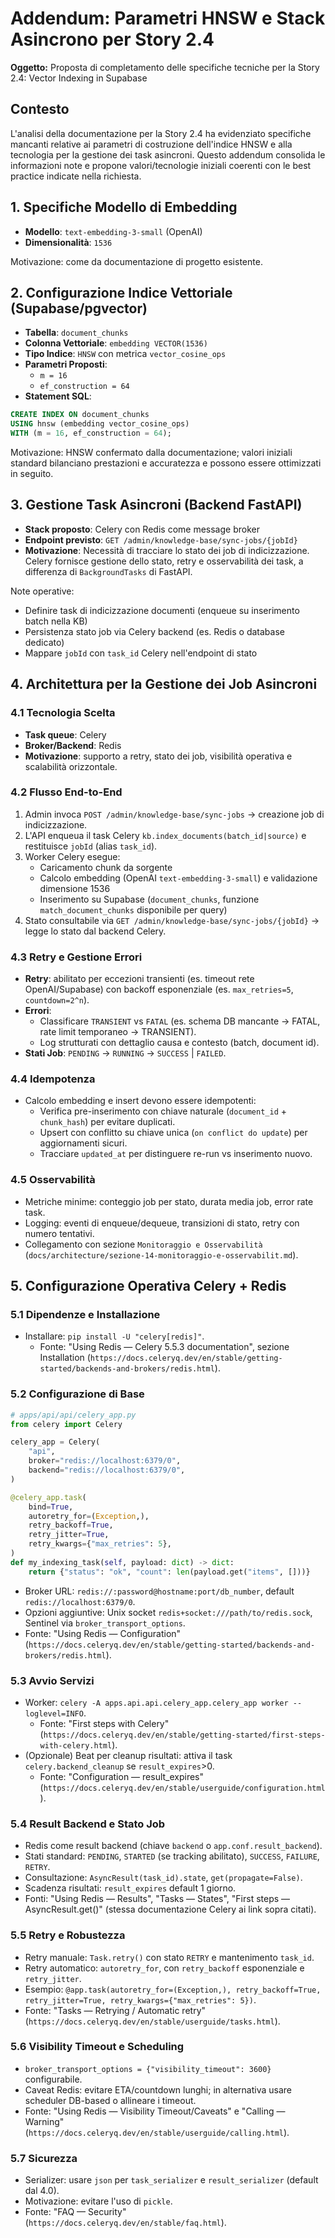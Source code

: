 # Addendum: Parametri HNSW e Stack Asincrono per Story 2.4

**Oggetto:** Proposta di completamento delle specifiche tecniche per la Story 2.4: Vector Indexing in Supabase

## Contesto

L'analisi della documentazione per la Story 2.4 ha evidenziato specifiche mancanti relative ai parametri di costruzione dell'indice HNSW e alla tecnologia per la gestione dei task asincroni. Questo addendum consolida le informazioni note e propone valori/tecnologie iniziali coerenti con le best practice indicate nella richiesta.
## 1. Specifiche Modello di Embedding

- **Modello**: `text-embedding-3-small` (OpenAI)
- **Dimensionalità**: `1536`

Motivazione: come da documentazione di progetto esistente.
## 2. Configurazione Indice Vettoriale (Supabase/pgvector)

- **Tabella**: `document_chunks`
- **Colonna Vettoriale**: `embedding VECTOR(1536)`
- **Tipo Indice**: `HNSW` con metrica `vector_cosine_ops`
- **Parametri Proposti**:
  - `m = 16`
  - `ef_construction = 64`
- **Statement SQL**:
```sql
CREATE INDEX ON document_chunks
USING hnsw (embedding vector_cosine_ops)
WITH (m = 16, ef_construction = 64);
```

Motivazione: HNSW confermato dalla documentazione; valori iniziali standard bilanciano prestazioni e accuratezza e possono essere ottimizzati in seguito.
## 3. Gestione Task Asincroni (Backend FastAPI)

- **Stack proposto**: Celery con Redis come message broker
- **Endpoint previsto**: `GET /admin/knowledge-base/sync-jobs/{jobId}`
- **Motivazione**: Necessità di tracciare lo stato dei job di indicizzazione. Celery fornisce gestione dello stato, retry e osservabilità dei task, a differenza di `BackgroundTasks` di FastAPI.

Note operative:
- Definire task di indicizzazione documenti (enqueue su inserimento batch nella KB)
- Persistenza stato job via Celery backend (es. Redis o database dedicato)
- Mappare `jobId` con `task_id` Celery nell'endpoint di stato

## 4. Architettura per la Gestione dei Job Asincroni

### 4.1 Tecnologia Scelta
- **Task queue**: Celery
- **Broker/Backend**: Redis
- **Motivazione**: supporto a retry, stato dei job, visibilità operativa e scalabilità orizzontale.

### 4.2 Flusso End-to-End
1. Admin invoca `POST /admin/knowledge-base/sync-jobs` → creazione job di indicizzazione.
2. L'API enqueua il task Celery `kb.index_documents(batch_id|source)` e restituisce `jobId` (alias `task_id`).
3. Worker Celery esegue:
   - Caricamento chunk da sorgente
   - Calcolo embedding (OpenAI `text-embedding-3-small`) e validazione dimensione 1536
   - Inserimento su Supabase (`document_chunks`, funzione `match_document_chunks` disponibile per query)
4. Stato consultabile via `GET /admin/knowledge-base/sync-jobs/{jobId}` → legge lo stato dal backend Celery.

### 4.3 Retry e Gestione Errori
- **Retry**: abilitato per eccezioni transienti (es. timeout rete OpenAI/Supabase) con backoff esponenziale (es. `max_retries=5`, `countdown=2^n`).
- **Errori**:
  - Classificare `TRANSIENT` vs `FATAL` (es. schema DB mancante → FATAL, rate limit temporaneo → TRANSIENT).
  - Log strutturati con dettaglio causa e contesto (batch, document id).
- **Stati Job**: `PENDING` → `RUNNING` → `SUCCESS` | `FAILED`.

### 4.4 Idempotenza
- Calcolo embedding e insert devono essere idempotenti:
  - Verifica pre-inserimento con chiave naturale (`document_id` + `chunk_hash`) per evitare duplicati.
  - Upsert con conflitto su chiave unica (`on conflict do update`) per aggiornamenti sicuri.
  - Tracciare `updated_at` per distinguere re-run vs inserimento nuovo.

### 4.5 Osservabilità
- Metriche minime: conteggio job per stato, durata media job, error rate task.
- Logging: eventi di enqueue/dequeue, transizioni di stato, retry con numero tentativi.
- Collegamento con sezione `Monitoraggio e Osservabilità` (`docs/architecture/sezione-14-monitoraggio-e-osservabilit.md`).

## 5. Configurazione Operativa Celery + Redis

### 5.1 Dipendenze e Installazione
- Installare: `pip install -U "celery[redis]"`.
  - Fonte: "Using Redis — Celery 5.5.3 documentation", sezione Installation (`https://docs.celeryq.dev/en/stable/getting-started/backends-and-brokers/redis.html`).

### 5.2 Configurazione di Base
```python
# apps/api/api/celery_app.py
from celery import Celery

celery_app = Celery(
    "api",
    broker="redis://localhost:6379/0",
    backend="redis://localhost:6379/0",
)

@celery_app.task(
    bind=True,
    autoretry_for=(Exception,),
    retry_backoff=True,
    retry_jitter=True,
    retry_kwargs={"max_retries": 5},
)
def my_indexing_task(self, payload: dict) -> dict:
    return {"status": "ok", "count": len(payload.get("items", []))}
```
- Broker URL: `redis://:password@hostname:port/db_number`, default `redis://localhost:6379/0`.
- Opzioni aggiuntive: Unix socket `redis+socket:///path/to/redis.sock`, Sentinel via `broker_transport_options`.
- Fonte: "Using Redis — Configuration" (`https://docs.celeryq.dev/en/stable/getting-started/backends-and-brokers/redis.html`).

### 5.3 Avvio Servizi
- Worker: `celery -A apps.api.api.celery_app.celery_app worker --loglevel=INFO`.
  - Fonte: "First steps with Celery" (`https://docs.celeryq.dev/en/stable/getting-started/first-steps-with-celery.html`).
- (Opzionale) Beat per cleanup risultati: attiva il task `celery.backend_cleanup` se `result_expires`>0.
  - Fonte: "Configuration — result_expires" (`https://docs.celeryq.dev/en/stable/userguide/configuration.html`).

### 5.4 Result Backend e Stato Job
- Redis come result backend (chiave `backend` o `app.conf.result_backend`).
- Stati standard: `PENDING`, `STARTED` (se tracking abilitato), `SUCCESS`, `FAILURE`, `RETRY`.
- Consultazione: `AsyncResult(task_id).state`, `get(propagate=False)`.
- Scadenza risultati: `result_expires` default 1 giorno.
- Fonti: "Using Redis — Results", "Tasks — States", "First steps — AsyncResult.get()" (stessa documentazione Celery ai link sopra citati).

### 5.5 Retry e Robustezza
- Retry manuale: `Task.retry()` con stato `RETRY` e mantenimento `task_id`.
- Retry automatico: `autoretry_for`, con `retry_backoff` esponenziale e `retry_jitter`.
- Esempio: `@app.task(autoretry_for=(Exception,), retry_backoff=True, retry_jitter=True, retry_kwargs={"max_retries": 5})`.
- Fonte: "Tasks — Retrying / Automatic retry" (`https://docs.celeryq.dev/en/stable/userguide/tasks.html`).

### 5.6 Visibility Timeout e Scheduling
- `broker_transport_options = {"visibility_timeout": 3600}` configurabile.
- Caveat Redis: evitare ETA/countdown lunghi; in alternativa usare scheduler DB-based o allineare i timeout.
- Fonte: "Using Redis — Visibility Timeout/Caveats" e "Calling — Warning" (`https://docs.celeryq.dev/en/stable/userguide/calling.html`).

### 5.7 Sicurezza
- Serializer: usare `json` per `task_serializer` e `result_serializer` (default dal 4.0).
- Motivazione: evitare l'uso di `pickle`.
- Fonte: "FAQ — Security" (`https://docs.celeryq.dev/en/stable/faq.html`).
